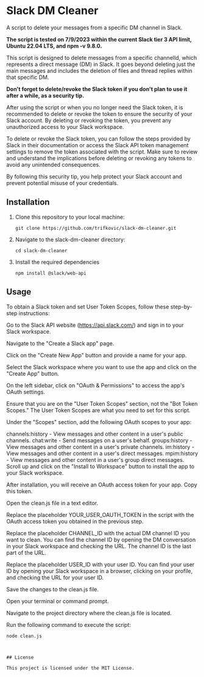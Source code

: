 # Slack DM Cleaner

A script to delete your messages from a specific DM channel in Slack.

**The script is tested on 7/9/2023 within the current Slack tier 3 API limit, Ubuntu 22.04 LTS, and npm -v 9.8.0.**

This script is designed to delete messages from a specific channelId, which represents a direct message (DM) in Slack. It goes beyond deleting just the main messages and includes the deletion of files and thread replies within that specific DM.

**Don't forget to delete/revoke the Slack token if you don't plan to use it after a while, as a security tip.**

After using the script or when you no longer need the Slack token, it is recommended to delete or revoke the token to ensure the security of your Slack account. By deleting or revoking the token, you prevent any unauthorized access to your Slack workspace.

To delete or revoke the Slack token, you can follow the steps provided by Slack in their documentation or access the Slack API token management settings to remove the token associated with the script. Make sure to review and understand the implications before deleting or revoking any tokens to avoid any unintended consequences.

By following this security tip, you help protect your Slack account and prevent potential misuse of your credentials.

## Installation

1. Clone this repository to your local machine:

   ```shell
   git clone https://github.com/trifkovic/slack-dm-cleaner.git

2. Navigate to the slack-dm-cleaner directory:

   ```shell
   cd slack-dm-cleaner

3. Install the required dependencies 

   ```shell
   npm install @slack/web-api
   
## Usage

To obtain a Slack token and set User Token Scopes, follow these step-by-step instructions:

Go to the Slack API website (https://api.slack.com/) and sign in to your Slack workspace.

Navigate to the "Create a Slack app" page.

Click on the "Create New App" button and provide a name for your app.

Select the Slack workspace where you want to use the app and click on the "Create App" button.

On the left sidebar, click on "OAuth & Permissions" to access the app's OAuth settings.

Ensure that you are on the "User Token Scopes" section, not the "Bot Token Scopes." The User Token Scopes are what you need to set for this script.

Under the "Scopes" section, add the following OAuth scopes to your app:

channels:history - View messages and other content in a user's public channels.
chat:write - Send messages on a user's behalf.
groups:history - View messages and other content in a user's private channels.
im:history - View messages and other content in a user's direct messages.
mpim:history - View messages and other content in a user's group direct messages.
Scroll up and click on the "Install to Workspace" button to install the app to your Slack workspace.

After installation, you will receive an OAuth access token for your app. Copy this token.

Open the clean.js file in a text editor.

Replace the placeholder YOUR_USER_OAUTH_TOKEN in the script with the OAuth access token you obtained in the previous step.

Replace the placeholder CHANNEL_ID with the actual DM channel ID you want to clean. You can find the channel ID by opening the DM conversation in your Slack workspace and checking the URL. The channel ID is the last part of the URL.

Replace the placeholder USER_ID with your user ID. You can find your user ID by opening your Slack workspace in a browser, clicking on your profile, and checking the URL for your user ID.

Save the changes to the clean.js file.

Open your terminal or command prompt.

Navigate to the project directory where the clean.js file is located.

Run the following command to execute the script:
   ```shell
   node clean.js
   


## License

This project is licensed under the MIT License.
